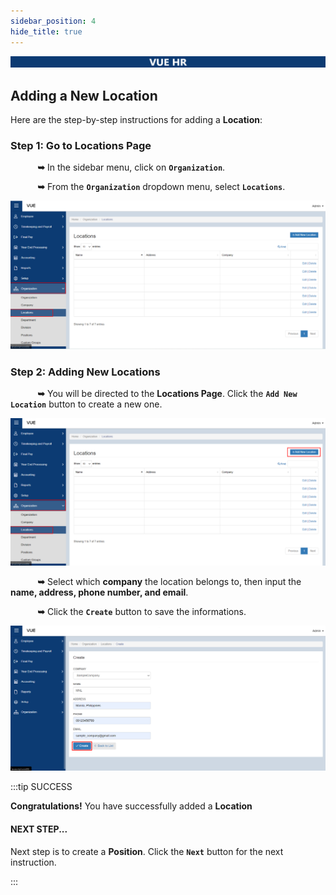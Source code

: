 ```yaml
---
sidebar_position: 4
hide_title: true
---
```


![Banner](../img/banner.png)

## Adding a New Location

Here are the step-by-step instructions for adding a **Location**:

### Step 1: Go to Locations Page

&nbsp;&nbsp;&nbsp;&nbsp;&nbsp;&nbsp;&nbsp;&nbsp;&nbsp;&nbsp;&nbsp;**➥** In the sidebar menu, click on **`Organization`**.

&nbsp;&nbsp;&nbsp;&nbsp;&nbsp;&nbsp;&nbsp;&nbsp;&nbsp;&nbsp;&nbsp;**➥** From the **`Organization`** dropdown menu, select **`Locations`**.

![Location Page](../img/organization-location.png)

### Step 2: Adding New Locations

&nbsp;&nbsp;&nbsp;&nbsp;&nbsp;&nbsp;&nbsp;&nbsp;&nbsp;&nbsp;&nbsp;**➥** You will be directed to the **Locations Page**. Click the **`Add New Location`** button to create a new one.

![Location Page](../img/organization-location-add.png)

&nbsp;&nbsp;&nbsp;&nbsp;&nbsp;&nbsp;&nbsp;&nbsp;&nbsp;&nbsp;&nbsp;**➥** Select which **company** the location belongs to, then input the **name, address, phone number, and email**.

&nbsp;&nbsp;&nbsp;&nbsp;&nbsp;&nbsp;&nbsp;&nbsp;&nbsp;&nbsp;&nbsp;**➥** Click the **`Create`** button to save the informations.

![Location Page](../img/organization-location-create.png)

:::tip SUCCESS

**Congratulations!** You have successfully added a **Location**

#### NEXT STEP...

Next step is to create a **Position**. Click the **`Next`** button for the next instruction.

:::